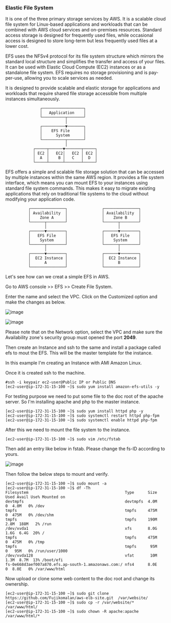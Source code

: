 ### Elastic File System

It is one of the three primary storage services by AWS. It is a scalable cloud file system for Linux-based applications and workloads that can be combined with AWS cloud services and on-premises resources. Standard access storage is designed for frequently used files, while occasional access is designed to store long-term but less frequently used files at a lower cost.

EFS uses the NFSv4 protocol for its file system structure which mirrors the standard local structure and simplifies the transfer and access of your files. It can be used with Elastic Cloud Compute (EC2) instances or as a standalone file system. EFS requires no storage provisioning and is pay-per-use, allowing you to scale services as needed.

It is designed to provide scalable and elastic storage for applications and workloads that require shared file storage accessible from multiple instances simultaneously.

                   ┌──────────────────┐
                   │   Application    │
                   └──────────┬───────┘
                              │
                   ┌──────────▼───────┐
                   │    EFS File      │
                   │      System      │
                   └──────────┬───────┘
                              │
                ┌─────┬──────▼───────┬─────┐
                │ EC2 │   EC2│   EC2 │ EC2 │
                │  A  │    B │   C   │  D  │
                └─────┴──────┴───────┴─────┘


EFS offers a simple and scalable file storage solution that can be accessed by multiple instances within the same AWS region. It provides a file system interface, which means you can mount EFS to your instances using standard file system commands. This makes it easy to migrate existing applications that rely on traditional file systems to the cloud without modifying your application code.

              ┌───────────────┐               ┌───────────────┐
              │ Availability  │               │ Availability  │
              │    Zone A     │               │    Zone B     │
              └──────┬────────┘               └──────┬────────┘
                     │                               │
              ┌──────▼────────┐               ┌──────▼────────┐
              │   EFS File    │               │   EFS File    │
              │    System     │               │    System     │
              └──────┬────────┘               └──────┬────────┘
                     │                               │
              ┌──────▼────────┐               ┌──────▼────────┐
              │  EC2 Instance │               │  EC2 Instance │
              │      A        │               │      B        │
              └───────────────┘               └───────────────┘

Let's see how can we creat a simple EFS in AWS.

Go to AWS console >> EFS >> Create File System.

Enter the name and select the VPC. Click on the Customized option and make the changes as below.

![image](https://github.com/jijinmichael/EFS/assets/134680540/05ab38ba-b349-4c3f-949e-da23081ce719)

![image](https://github.com/jijinmichael/EFS/assets/134680540/9e22b0da-67cf-4d59-b76a-f14d1cec61ee)

Please note that on the Network option, select the VPC and make sure the Availability zone's security group must opened the port **2049**.

Then create an Instance and ssh to the same and install a package called efs to mout the EFS. This will be the master template for the instance. 

In this example I'm creating an Instance with AMI Amazon Linux.

Once it is created ssh to the machine.
```
#ssh -i keypair ec2-user@Public IP or Public DNS
[ec2-user@ip-172-31-15-100 ~]$ sudo yum install amazon-efs-utils -y
```
For testing purpose we need to put some file to the doc root of the apache server. So I'm installing apache and php to the master instance.
```
[ec2-user@ip-172-31-15-100 ~]$ sudo yum install httpd php -y
[ec2-user@ip-172-31-15-100 ~]$ sudo systemctl restart httpd php-fpm 
[ec2-user@ip-172-31-15-100 ~]$ sudo systemctl enable httpd php-fpm
```
After this we need to mount the file system to the instance. 
```
[ec2-user@ip-172-31-15-100 ~]$ sudo vim /etc/fstab
```
Then add an entry like below in fstab. Please change the fs-ID according to yours.

![image](https://github.com/jijinmichael/EFS/assets/134680540/d30b83d9-b885-434a-bc6a-45a23e2d628a)

Then follow the below steps to mount and verify.
```
[ec2-user@ip-172-31-15-100 ~]$ sudo mount -a
[ec2-user@ip-172-31-15-100 ~]$ df -Th
Filesystem                                          Type      Size  Used Avail Use% Mounted on
devtmpfs                                            devtmpfs  4.0M     0  4.0M   0% /dev
tmpfs                                               tmpfs     475M     0  475M   0% /dev/shm
tmpfs                                               tmpfs     190M  2.8M  188M   2% /run
/dev/xvda1                                          xfs       8.0G  1.6G  6.4G  20% /
tmpfs                                               tmpfs     475M     0  475M   0% /tmp
tmpfs                                               tmpfs      95M     0   95M   0% /run/user/1000
/dev/xvda128                                        vfat       10M  1.3M  8.7M  13% /boot/efi
fs-0e668d3aef007a870.efs.ap-south-1.amazonaws.com:/ nfs4      8.0E     0  8.0E   0% /var/www/html
```
Now upload or clone some web content to the doc root and change its ownership.
```
[ec2-user@ip-172-31-15-100 ~]$ sudo git clone https://github.com/Fujikomalan/aws-elb-site.git  /var/website/ 
[ec2-user@ip-172-31-15-100 ~]$ sudo cp -r /var/website/*  /var/www/html/
[ec2-user@ip-172-31-15-100 ~]$ sudo chown -R apache:apache /var/www/html/*
```

### 





